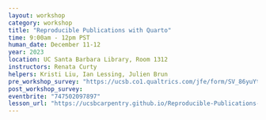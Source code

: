 ```yaml
---
layout: workshop
category: workshop
title: "Reproducible Publications with Quarto"
time: 9:00am - 12pm PST
human_date: December 11-12
year: 2023
location: UC Santa Barbara Library, Room 1312
instructors: Renata Curty
helpers: Kristi Liu, Ian Lessing, Julien Brun
pre_workshop_survey: "https://ucsb.co1.qualtrics.com/jfe/form/SV_86yuYtk3In1aCyy"
post_workshop_survey:
eventbrite: "747502097897"
lesson_url: "https://ucsbcarpentry.github.io/Reproducible-Publications-with-RStudio-Quarto/"
---
```

 


